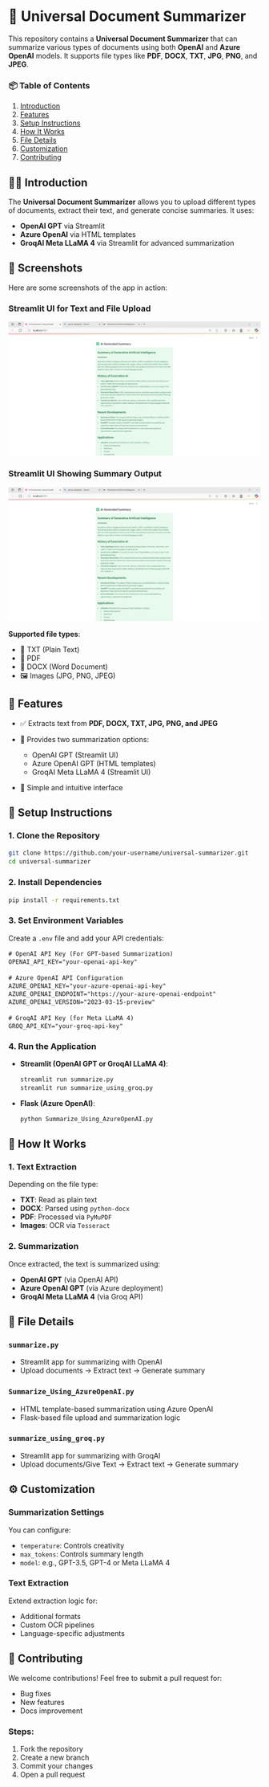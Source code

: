# 🧠 Universal Document Summarizer

This repository contains a **Universal Document Summarizer** that can summarize various types of documents using both **OpenAI** and **Azure OpenAI** models. It supports file types like **PDF**, **DOCX**, **TXT**, **JPG**, **PNG**, and **JPEG**.


### 📦 Table of Contents

1. [Introduction](#-introduction)
2. [Features](#-features)
3. [Setup Instructions](#-setup-instructions)
4. [How It Works](#-how-it-works)
5. [File Details](#-file-details)
6. [Customization](#-customization)
7. [Contributing](#-contributing)


## 🧑‍💻 Introduction

The **Universal Document Summarizer** allows you to upload different types of documents, extract their text, and generate concise summaries. It uses:

* **OpenAI GPT** via Streamlit
* **Azure OpenAI** via HTML templates
* **GroqAI Meta LLaMA 4** via Streamlit for advanced summarization

## 📸 Screenshots

Here are some screenshots of the app in action:

### Streamlit UI for Text and File Upload

![Streamlit Text Upload](assets/groq_summarizer_second.png)

### Streamlit UI Showing Summary Output

![Streamlit Summary Output](assets/groq_summarizer_second.png)


**Supported file types**:

* 📝 TXT (Plain Text)
* 📄 PDF
* 📃 DOCX (Word Document)
* 🖼️ Images (JPG, PNG, JPEG)


## 🌟 Features

* ✅ Extracts text from **PDF, DOCX, TXT, JPG, PNG, and JPEG**
* 🔀 Provides two summarization options:

  * OpenAI GPT (Streamlit UI)
  * Azure OpenAI GPT (HTML templates)
  * GroqAI Meta LLaMA 4 (Streamlit UI)  
* 👡 Simple and intuitive interface


## 🔧 Setup Instructions

### 1. Clone the Repository

```bash
git clone https://github.com/your-username/universal-summarizer.git
cd universal-summarizer
```

### 2. Install Dependencies

```bash
pip install -r requirements.txt
```

### 3. Set Environment Variables

Create a `.env` file and add your API credentials:

```env
# OpenAI API Key (For GPT-based Summarization)
OPENAI_API_KEY="your-openai-api-key"

# Azure OpenAI API Configuration
AZURE_OPENAI_KEY="your-azure-openai-api-key"
AZURE_OPENAI_ENDPOINT="https://your-azure-openai-endpoint"
AZURE_OPENAI_VERSION="2023-03-15-preview"

# GroqAI API Key (for Meta LLaMA 4)
GROQ_API_KEY="your-groq-api-key"
```

### 4. Run the Application

* **Streamlit (OpenAI GPT or GroqAI LLaMA 4)**:

  ```bash
  streamlit run summarize.py
  streamlit run summarize_using_groq.py
  ```

* **Flask (Azure OpenAI)**:

  ```bash
  python Summarize_Using_AzureOpenAI.py
  ```

## 🧹 How It Works

### 1. Text Extraction

Depending on the file type:

* **TXT**: Read as plain text
* **DOCX**: Parsed using `python-docx`
* **PDF**: Processed via `PyMuPDF`
* **Images**: OCR via `Tesseract`

### 2. Summarization

Once extracted, the text is summarized using:

* **OpenAI GPT** (via OpenAI API)
* **Azure OpenAI GPT** (via Azure deployment)
* **GroqAI Meta LLaMA 4** (via Groq API)


## 📂 File Details

### `summarize.py`

* Streamlit app for summarizing with OpenAI
* Upload documents → Extract text → Generate summary

### `Summarize_Using_AzureOpenAI.py`

* HTML template-based summarization using Azure OpenAI
* Flask-based file upload and summarization logic

### `summarize_using_groq.py`
* Streamlit app for summarizing with GroqAI
* Upload documents/Give Text → Extract text → Generate summary

## ⚙️ Customization

### Summarization Settings

You can configure:

* `temperature`: Controls creativity
* `max_tokens`: Controls summary length
* `model`: e.g., GPT-3.5, GPT-4 or Meta LLaMA 4

### Text Extraction

Extend extraction logic for:

* Additional formats
* Custom OCR pipelines
* Language-specific adjustments


## 🎉 Contributing

We welcome contributions!
Feel free to submit a pull request for:

* Bug fixes
* New features
* Docs improvement

### Steps:

1. Fork the repository
2. Create a new branch
3. Commit your changes
4. Open a pull request

